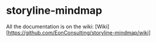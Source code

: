 # storyline-mindmap

All the documentation is on the wiki: [Wiki] [https://github.com/EonConsulting/storyline-mindmap/wiki]
